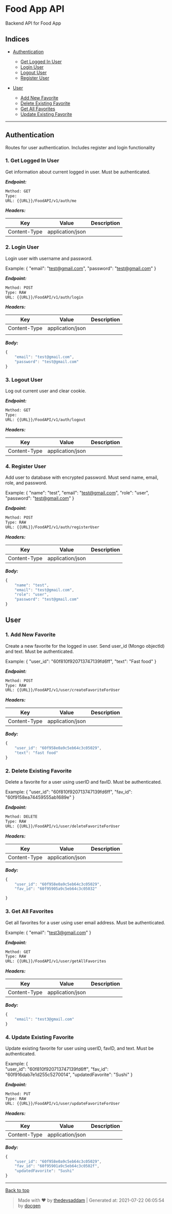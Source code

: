 
# Food App API

Backend API for Food App

## Indices

* [Authentication](#authentication)

  * [Get Logged In User](#1-get-logged-in-user)
  * [Login User](#2-login-user)
  * [Logout User](#3-logout-user)
  * [Register User](#4-register-user)

* [User](#user)

  * [Add New Favorite](#1-add-new-favorite)
  * [Delete Existing Favorite](#2-delete-existing-favorite)
  * [Get All Favorites](#3-get-all-favorites)
  * [Update Existing Favorite](#4-update-existing-favorite)


--------


## Authentication
Routes for user authentication. Includes register and login functionality



### 1. Get Logged In User


Get information about current logged in user. Must be authenticated.


***Endpoint:***

```bash
Method: GET
Type: 
URL: {{URL}}/FoodAPI/v1/auth/me
```


***Headers:***

| Key | Value | Description |
| --- | ------|-------------|
| Content-Type | application/json |  |



### 2. Login User


Login user with username and password.

Example:
{
    "email": "test@gmail.com",
    "password": "test@gmail.com"
}


***Endpoint:***

```bash
Method: POST
Type: RAW
URL: {{URL}}/FoodAPI/v1/auth/login
```


***Headers:***

| Key | Value | Description |
| --- | ------|-------------|
| Content-Type | application/json |  |
|  |  |  |



***Body:***

```js        
{
    "email": "test@gmail.com",
    "password": "test@gmail.com"
}
```



### 3. Logout User


Log out current user and clear cookie.


***Endpoint:***

```bash
Method: GET
Type: 
URL: {{URL}}/FoodAPI/v1/auth/logout
```


***Headers:***

| Key | Value | Description |
| --- | ------|-------------|
| Content-Type | application/json |  |



### 4. Register User


Add user to database with encrypted password. Must send name, email, role, and password.

Example:
{
    "name": "test",
    "email": "test@gmail.com",
    "role": "user",
    "password": "test@gmail.com"
}


***Endpoint:***

```bash
Method: POST
Type: RAW
URL: {{URL}}/FoodAPI/v1/auth/registerUser
```


***Headers:***

| Key | Value | Description |
| --- | ------|-------------|
| Content-Type | application/json |  |



***Body:***

```js        
{
    "name": "test",
    "email": "test@gmail.com",
    "role": "user",
    "password": "test@gmail.com"
}
```



## User



### 1. Add New Favorite


Create a new favorite for the logged in user. Send user_id (Mongo objectId) and text. Must be authenticated. 

Example:
{
    "user_id": "60f810f920713747139fd6ff",
    "text": "Fast food"
}


***Endpoint:***

```bash
Method: POST
Type: RAW
URL: {{URL}}/FoodAPI/v1/user/createFavoriteForUser
```


***Headers:***

| Key | Value | Description |
| --- | ------|-------------|
| Content-Type | application/json |  |



***Body:***

```js        
{
    "user_id": "60f958e0a9c5eb64c3c05029",
    "text": "fast food"
}
```



### 2. Delete Existing Favorite


Delete a favorite for a user using userID and favID. Must be authenticated.

Example:
{
    "user_id": "60f810f920713747139fd6ff",
    "fav_id": "60f9158ea74459555ab1689e"
}


***Endpoint:***

```bash
Method: DELETE
Type: RAW
URL: {{URL}}/FoodAPI/v1/user/deleteFavoriteForUser
```


***Headers:***

| Key | Value | Description |
| --- | ------|-------------|
| Content-Type | application/json |  |



***Body:***

```js        
{
    "user_id": "60f958e0a9c5eb64c3c05029",
    "fav_id": "60f95905a9c5eb64c3c05032"

}
```



### 3. Get All Favorites


Get all favorites for a user using user email address. Must be authenticated.

Example:
{
    "email": "test3@gmail.com"
}


***Endpoint:***

```bash
Method: GET
Type: RAW
URL: {{URL}}/FoodAPI/v1/user/getAllFavorites
```


***Headers:***

| Key | Value | Description |
| --- | ------|-------------|
| Content-Type | application/json |  |



***Body:***

```js        
{
    "email": "test3@gmail.com"
}
```



### 4. Update Existing Favorite


Update existing favorite for user using userID, favID, and text. Must be authenticated.

Example:
{   
    "user_id": "60f810f920713747139fd6ff",
    "fav_id": "60f916dab7e1d255c5270014",
    "updatedFavorite": "Sushi"
}


***Endpoint:***

```bash
Method: PUT
Type: RAW
URL: {{URL}}/FoodAPI/v1/user/updateFavoriteForUser
```


***Headers:***

| Key | Value | Description |
| --- | ------|-------------|
| Content-Type | application/json |  |



***Body:***

```js        
{   
    "user_id": "60f958e0a9c5eb64c3c05029",
    "fav_id": "60f95901a9c5eb64c3c0502f",
    "updatedFavorite": "Sushi"
}
```



---
[Back to top](#food-app-api)
> Made with &#9829; by [thedevsaddam](https://github.com/thedevsaddam) | Generated at: 2021-07-22 06:05:54 by [docgen](https://github.com/thedevsaddam/docgen)
